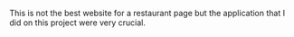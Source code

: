This is not the best website for a restaurant page but the application that I did on this project were very crucial.